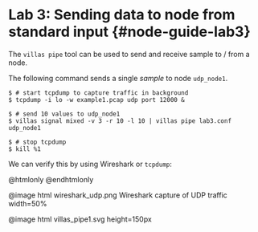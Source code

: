 # Lab 3: Sending data to node from standard input  {#node-guide-lab3}

The `villas pipe` tool can be used to send and receive sample to / from a node.

The following command sends a single _sample_ to node `udp_node1`.

```
$ # start tcpdump to capture traffic in background
$ tcpdump -i lo -w example1.pcap udp port 12000 &

$ # send 10 values to udp_node1
$ villas signal mixed -v 3 -r 10 -l 10 | villas pipe lab3.conf udp_node1

$ # stop tcpdump
$ kill %1
```

We can verify this by using Wireshark or `tcpdump`:

@htmlonly
<asciinema-player rows="25" cols="500" poster="npt:0:1"  src="recordings/villas_pipe_tcpdump.json">
@endhtmlonly

@image html wireshark_udp.png Wireshark capture of UDP traffic width=50%

@image html villas_pipe1.svg height=150px